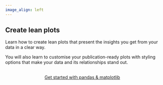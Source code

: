 ```yaml
---
image_align: left
---
```


## Create lean plots

Learn how to create lean plots that present the insights you get from your data in a clear way.

You will also learn to customise your publication-ready plots with styling options that make your data and its relationships stand out.

<br>
<div style="display:flex; justify-content:center;">
<a href="https://mathspp.gumroad.com/l/little-book-pandas-matplotlib/?wanted=true" target="_blank" class="btn" style="margin-right: 1em;">Get started with pandas & matplotlib</a>
</div>
